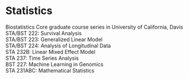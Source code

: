 # Statistics
Biostatistics Core graduate course series in University of California, Davis </br>
STA/BST 222: Survival Analysis </br>
STA/BST 223: Generalized Linear Model </br>
STA/BST 224: Analysis of Longitudinal Data </br>
STA    232B: Linear Mixed Effect Model</br>
STA     237: Time Series Analysis</br>
BST 227: Machine Learning in Genomics</br>
STA  231ABC: Mathematical Statistics</br>
